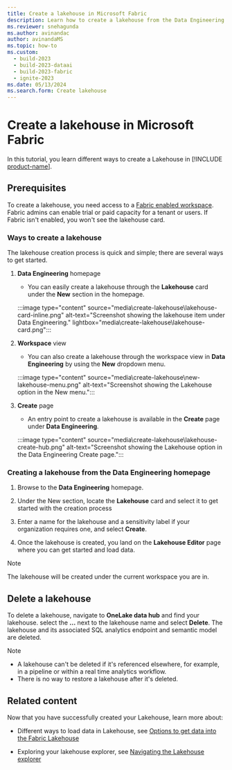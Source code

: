 ```yaml
---
title: Create a lakehouse in Microsoft Fabric
description: Learn how to create a lakehouse from the Data Engineering homepage, the Workspace view, or the Create page.
ms.reviewer: snehagunda
ms.author: avinandac
author: avinandaMS
ms.topic: how-to
ms.custom:
  - build-2023
  - build-2023-dataai
  - build-2023-fabric
  - ignite-2023
ms.date: 05/13/2024
ms.search.form: Create lakehouse
---
```


# Create a lakehouse in Microsoft Fabric

In this tutorial, you learn different ways to create a Lakehouse in [!INCLUDE [product-name](../includes/product-name.md)].

## Prerequisites

To create a lakehouse, you need access to a [Fabric enabled workspace](../admin/fabric-switch.md). Fabric admins can enable trial or paid capacity for a tenant or users. If Fabric isn't enabled, you won't see the lakehouse card.

### Ways to create a lakehouse

The lakehouse creation process is quick and simple; there are several ways to get started.

1. **Data Engineering** homepage

   - You can easily create a lakehouse through the **Lakehouse** card under the **New** section in the homepage.

   :::image type="content" source="media\create-lakehouse\lakehouse-card-inline.png" alt-text="Screenshot showing the lakehouse item under Data Engineering." lightbox="media\create-lakehouse\lakehouse-card.png":::

1. **Workspace** view

   - You can also create a lakehouse through the workspace view in **Data Engineering** by using the **New** dropdown menu.

   :::image type="content" source="media\create-lakehouse\new-lakehouse-menu.png" alt-text="Screenshot showing the Lakehouse option in the New menu.":::

1. **Create** page

   - An entry point to create a lakehouse is available in the **Create** page under **Data Engineering**.

   :::image type="content" source="media\create-lakehouse\lakehouse-create-hub.png" alt-text="Screenshot showing the Lakehouse option in the Data Engineering Create page.":::

### Creating a lakehouse from the Data Engineering homepage

1. Browse to the **Data Engineering** homepage.

1. Under the New section, locate the **Lakehouse** card and select it to get started with the creation process

1. Enter a name for the lakehouse and a sensitivity label if your organization requires one, and select **Create**.

1. Once the lakehouse is created, you land on the **Lakehouse Editor** page where you can get started and load data.

> [!NOTE]
> The lakehouse will be created under the current workspace you are in.

## Delete a lakehouse

To delete a lakehouse, navigate to **OneLake data hub** and find your lakehouse. select the **...** next to the lakehouse name and select **Delete**. The lakehouse and its associated SQL analytics endpoint and semantic model are deleted. 

> [!NOTE]
> - A lakehouse can't be deleted if it's referenced elsewhere, for example, in a pipeline or within a real time analytics workflow.
> - There is no way to restore a lakehouse after it's deleted.

## Related content

Now that you have successfully created your Lakehouse, learn more about:

- Different ways to load data in Lakehouse, see [Options to get data into the Fabric Lakehouse](load-data-lakehouse.md)

- Exploring your lakehouse explorer, see [Navigating the Lakehouse explorer](navigate-lakehouse-explorer.md)
